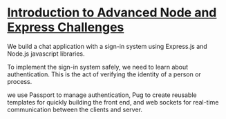 # [Introduction to Advanced Node and Express Challenges](https://www.freecodecamp.org/learn/quality-assurance/advanced-node-and-express/)
We build a chat application with a sign-in system using Express.js and Node.js javascript libraries.

To implement the sign-in system safely, we need to learn about authentication. This is the act of verifying the identity of a person or process.

we use Passport to manage authentication, Pug to create reusable templates for quickly building the front end, and web sockets for real-time communication between the clients and server.
